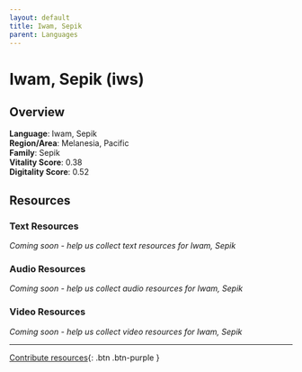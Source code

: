 ```yaml
---
layout: default
title: Iwam, Sepik
parent: Languages
---
```


# Iwam, Sepik (iws)

## Overview

**Language**: Iwam, Sepik  
**Region/Area**: Melanesia, Pacific  
**Family**: Sepik  
**Vitality Score**: 0.38  
**Digitality Score**: 0.52  

## Resources

### Text Resources
*Coming soon - help us collect text resources for Iwam, Sepik*

### Audio Resources
*Coming soon - help us collect audio resources for Iwam, Sepik*

### Video Resources
*Coming soon - help us collect video resources for Iwam, Sepik*

---

[Contribute resources](https://fairtrain.github.io/){: .btn .btn-purple }
